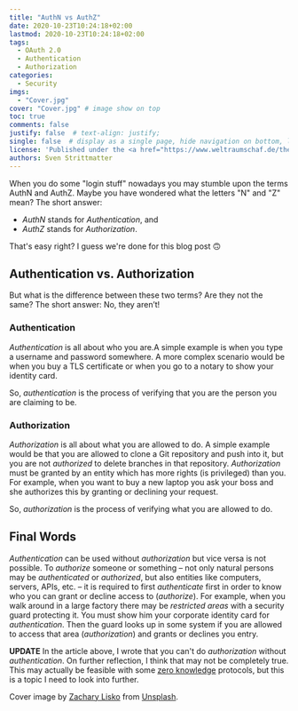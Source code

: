 ```yaml
---
title: "AuthN vs AuthZ"
date: 2020-10-23T10:24:18+02:00
lastmod: 2020-10-23T10:24:18+02:00
tags:
  - OAuth 2.0
  - Authentication
  - Authorization
categories:
  - Security
imgs:
  - "Cover.jpg"
cover: "Cover.jpg" # image show on top
toc: true
comments: false
justify: false  # text-align: justify;
single: false  # display as a single page, hide navigation on bottom, like as about page.
license: 'Published under the <a href="https://www.weltraumschaf.de/the-beer-ware-license.txt">THE BEER-WARE LICENSE</a>.'
authors: Sven Strittmatter
---
```


When you do some "login stuff" nowadays you may stumble upon the terms AuthN and AuthZ. Maybe you have wondered what the letters "N" and "Z" mean? The short answer:

- *AuthN* stands for *Authentication*, and
- *AuthZ* stands for *Authorization*.

That's easy right? I guess we're done for this blog post 🙃

## Authentication vs. Authorization

But what is the difference between these two terms? Are they not the same? The short answer: No, they aren’t!

### Authentication

*Authentication* is all about who you are.A simple example is when you type a username and password somewhere. A more complex scenario would be when you buy a TLS certificate or when you go to a notary to show your identity card.

So, *authentication* is the process of verifying that you are the person you are claiming to be.

### Authorization

*Authorization* is all about what you are allowed to do. A simple example would be that you are allowed to clone a Git repository and push into it, but you are not *authorized* to delete branches in that repository. *Authorization* must be granted by an entity which has more rights (is privileged) than you. For example, when you want to buy a new laptop you ask  your boss and she authorizes this by granting or declining your request.

So, *authorization* is the process of verifying what you are allowed to do.

## Final Words

*Authentication* can be used without *authorization* but vice versa is not possible. To *authorize* someone or something – not only natural persons may be *authenticated* or *authorized*, but also entities like computers, servers, APIs, etc. – it is required to first *authenticate* first in order to know who you can grant or decline access to (*authorize*). For example, when you walk around in a large factory there may be *restricted areas* with a security guard protecting it. You must show him your corporate identity card for *authentication*. Then the guard looks up in some system if you are allowed to access that area (*authorization*) and grants or declines you entry.

**UPDATE** In the article above, I wrote that you can't do *authorization* without *authentication*. On further reflection, I think that may not be completely true. This may actually be feasible with some [zero knowledge](https://en.wikipedia.org/wiki/Zero_knowledge) protocols, but this is a topic I need to look into further.

Cover image by [Zachary Lisko](https://unsplash.com/@liskozac) from [Unsplash](https://unsplash.com/).
